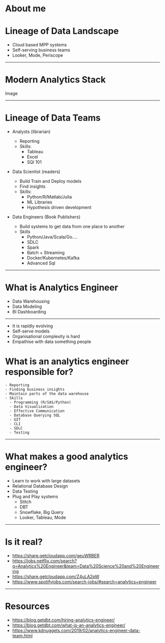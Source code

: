 # About me

# Lineage of Data Landscape

- Cloud based MPP systems
- Self-serving business teams
- Looker, Mode, Periscope

---

# Modern Analytics Stack

Image

---

# Lineage of Data Teams

- Analysts (librarian)
  - Reporting
  - Skills:
    - Tableau
    - Excel
    - SQl 101
  
- Data Scientist (readers)
  - Build Train and Deploy models
  - Find insights
  - Skills:
    - Python/R/Matlab/Julia
    - ML Libraries
    - Hypothesis driven development

- Data Engineers (Book Publishers)
  - Build systems to get data from one place to another
  - Skills
    - Python/Java/Scala/Go....
    - SDLC
    - Spark
    - Batch + Streaming
    - Docker/Kubernetes/Kafka
    - Advanced Sql

---


# What is Analytics Engineer

- Data Warehousing
- Data Modeling
- BI Dashboarding

---

- It is rapidly evolving
- Self-serve models
- Organisational complexity is hard
- Empathise with data something people

# What is an analytics engineer responsible for?

    - Reporting
    - Finding business insights
    - Maintain parts of the data warehouse
    - Skills
      - Programming (R/SAS/Python)
      - Data Visualization
      - Effective Communication
      - Database Querying SQL
      - GIT
      - CLI
      - SDLC
      - Testing
---

# What makes a good analytics engineer?

- Learn to work with large datasets
- Relational Database Design
- Data Testing
- Plug and Play systems
  - Stitch
  - DBT
  - Snowflake, Big Query
  - Looker, Tableau, Mode

---

# Is it real?

- https://share.getcloudapp.com/geuWRBER
- https://jobs.netflix.com/search?q=Analytics%20Engineer&team=Data%20Science%20and%20Engineering
- https://share.getcloudapp.com/Z4uLA2pW
- https://www.spotifyjobs.com/search-jobs/#search=analytics+engineer

---

# Resources 

- https://blog.getdbt.com/hiring-analytics-engineer/
- https://blog.getdbt.com/what-is-an-analytics-engineer/
- https://www.kdnuggets.com/2019/02/analytics-engineer-data-team.html